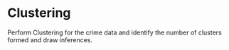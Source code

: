 # Clustering

Perform Clustering for the crime data and identify the number of clusters formed and draw inferences.
